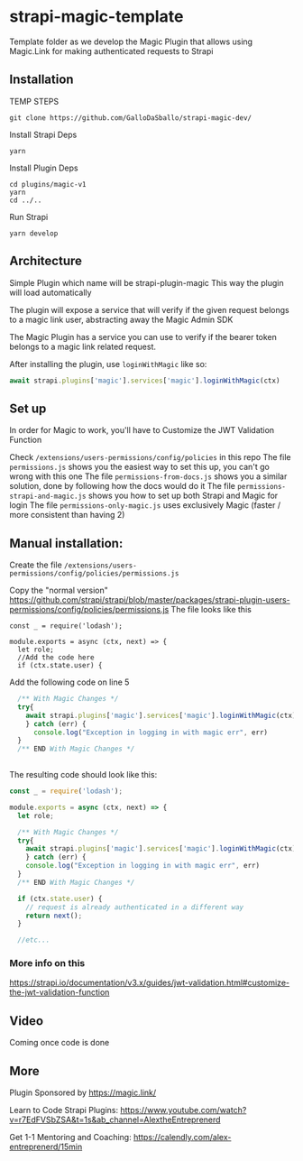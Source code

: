# strapi-magic-template

Template folder as we develop the Magic Plugin that allows using Magic.Link for making authenticated requests to Strapi

## Installation
TEMP STEPS
```
git clone https://github.com/GalloDaSballo/strapi-magic-dev/
```

Install Strapi Deps
``` 
yarn
```

Install Plugin Deps
```
cd plugins/magic-v1
yarn
cd ../..
```

Run Strapi
```
yarn develop
```


## Architecture
Simple Plugin which name will be strapi-plugin-magic
This way the plugin will load automatically

The plugin will expose a service that will verify if the given request belongs to a magic link user, abstracting away the Magic Admin SDK

The Magic Plugin has a service you can use to verify if the bearer token belongs to a magic link related request.

After installing the plugin, use `loginWithMagic` like so:
```javascript
await strapi.plugins['magic'].services['magic'].loginWithMagic(ctx)
```

## Set up
In order for Magic to work, you'll have to Customize the JWT Validation Function

Check `/extensions/users-permissions/config/policies` in this repo
The file `permissions.js` shows you the easiest way to set this up, you can't go wrong with this one
The file `permissions-from-docs.js` shows you a similar solution, done by following how the docs would do it
The file `permissions-strapi-and-magic.js` shows you how to set up both Strapi and Magic for login
The file `permissions-only-magic.js` uses exclusively Magic (faster / more consistent than having 2)

## Manual installation:
Create the file 
`/extensions/users-permissions/config/policies/permissions.js`

Copy the "normal version"
https://github.com/strapi/strapi/blob/master/packages/strapi-plugin-users-permissions/config/policies/permissions.js
The file looks like this
```
const _ = require('lodash');

module.exports = async (ctx, next) => {
  let role;
  //Add the code here
  if (ctx.state.user) {
```

Add the following code on line 5
```javascript
  /** With Magic Changes */
  try{
    await strapi.plugins['magic'].services['magic'].loginWithMagic(ctx)
    } catch (err) {
      console.log("Exception in logging in with magic err", err)
  }
  /** END With Magic Changes */
  
```

The resulting code should look like this:
```javascript
const _ = require('lodash');

module.exports = async (ctx, next) => {
  let role;

  /** With Magic Changes */
  try{
    await strapi.plugins['magic'].services['magic'].loginWithMagic(ctx)
    } catch (err) {
    console.log("Exception in logging in with magic err", err)
  }
  /** END With Magic Changes */

  if (ctx.state.user) {
    // request is already authenticated in a different way
    return next();
  }

  //etc...
```

### More info on this
https://strapi.io/documentation/v3.x/guides/jwt-validation.html#customize-the-jwt-validation-function

## Video
Coming once code is done

## More
Plugin Sponsored by
https://magic.link/

Learn to Code Strapi Plugins:
https://www.youtube.com/watch?v=r7EdFVSbZSA&t=1s&ab_channel=AlextheEntreprenerd

Get 1-1 Mentoring and Coaching:
https://calendly.com/alex-entreprenerd/15min
